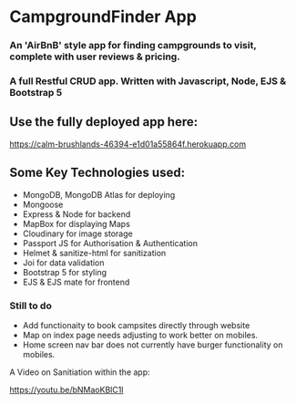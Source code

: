 # CampgroundFinder App
### An 'AirBnB' style app for finding campgrounds to visit, complete with user reviews & pricing.

### A full Restful CRUD app. Written with Javascript, Node, EJS & Bootstrap 5

## Use the fully deployed app here:
https://calm-brushlands-46394-e1d01a55864f.herokuapp.com

## Some Key Technologies used: 

- MongoDB, MongoDB Atlas for deploying
- Mongoose
- Express & Node for backend
- MapBox for displaying Maps
- Cloudinary for image storage
- Passport JS for Authorisation & Authentication
- Helmet & sanitize-html for sanitization
- Joi for data validation
- Bootstrap 5 for styling
- EJS & EJS mate for frontend

### Still to do
- Add functionaity to book campsites directly through website
- Map on index page needs adjusting to work better on mobiles.
- Home screen nav bar does not currently have burger functionality on mobiles.

A Video on Sanitiation within the app:

https://youtu.be/bNMaoKBlC1I
